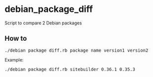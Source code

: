 debian_package_diff
===================

Script to compare 2 Debian packages

## How to

<pre>
./debian_package_diff.rb package_name version1 version2
</pre>

Example:

<pre>
./debian_package_diff.rb sitebuilder 0.36.1 0.35.3
</pre>